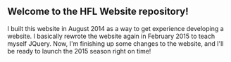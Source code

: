 ## Welcome to the HFL Website repository!

I built this website in August 2014 as a way to get experience developing a website. I basically rewrote the website again in February 2015 to teach myself JQuery. Now, I'm finishing up some changes to the website, and I'll be ready to launch the 2015 season right on time!
